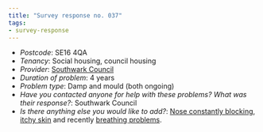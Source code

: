 ```yaml
---
title: "Survey response no. 037"
tags: 
- survey-response
---
```


- *Postcode*: SE16 4QA  
- *Tenancy*: Social housing, council housing  
- *Provider*: [Southwark Council](providers/southwark) 
- *Duration of problem*: 4 years  
- *Problem type*: Damp and mould (both ongoing)  
- *Have you contacted anyone for help with these problems? What was their response?*: Southwark Council  
- *Is there anything else you would like to add?*: [Nose constantly blocking](cause-effect-affect/Atopy/#rhinitis), [itchy skin](cause-effect-affect/Atopy/#eczema) and recently [breathing problems](cause-effect-affect/Asthma).


